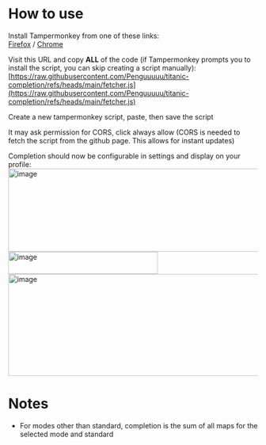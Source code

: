 # How to use

Install Tampermonkey from one of these links:   
[Firefox](https://www.tampermonkey.net/index.php?browser=firefox) / [Chrome](https://www.tampermonkey.net/index.php?browser=chrome)

Visit this URL and copy **ALL** of the code (if Tampermonkey prompts you to install the script, you can skip creating a script manually):  
[https://raw.githubusercontent.com/Penguuuuu/titanic-completion/refs/heads/main/fetcher.js](https://raw.githubusercontent.com/Penguuuuu/titanic-completion/refs/heads/main/fetcher.js)

Create a new tampermonkey script, paste, then save the script

It may ask permission for CORS, click always allow (CORS is needed to fetch the script from the github page. This allows for instant updates)

Completion should now be configurable in settings and display on your profile:    
<img width="863" height="168" alt="image" src="https://github.com/user-attachments/assets/6671e90d-7f77-485e-9e55-f378129a69d0" />
<img width="302" height="45" alt="image" src="https://github.com/user-attachments/assets/0e3b49fb-d772-466b-be0b-d0fde9887bc6" />
<img width="858" height="206" alt="image" src="https://github.com/user-attachments/assets/9252b26e-bd2f-40a5-a9fc-1cc9e5c9d8dc" />

# Notes
- For modes other than standard, completion is the sum of all maps for the selected mode and standard
